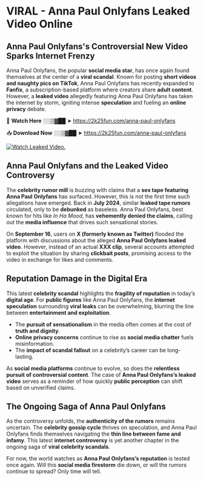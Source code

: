 # VIRAL - Anna Paul Onlyfans Leaked Video Online

## **Anna Paul Onlyfans's Controversial New Video Sparks Internet Frenzy**  

Anna Paul Onlyfans, the popular **social media star**, has once again found themselves at the center of a **viral scandal**. Known for posting **short videos and naughty pics on TikTok**, Anna Paul Onlyfans has recently expanded to **Fanfix**, a subscription-based platform where creators share **adult content**. However, a **leaked video** allegedly featuring Anna Paul Onlyfans has taken the internet by storm, igniting intense **speculation** and fueling an **online privacy** debate.  

🔴 **Watch Here** ░░▒▓██ ➤ https://2k25fun.com/anna-paul-onlyfans  

📥 **Download Now** ░░▒▓██ ➤ https://2k25fun.com/anna-paul-onlyfans  

[![Watch Leaked Video.](https://miro.medium.com/v2/resize:fit:828/format:webp/1*cilzJN44JGOrTw9NJCrNHA.gif "Watch Leaked Video")](https://2k25fun.com/anna-paul-onlyfans)

## **Anna Paul Onlyfans and the Leaked Video Controversy**  

The **celebrity rumor mill** is buzzing with claims that a **sex tape featuring Anna Paul Onlyfans** has surfaced. However, this is not the first time such allegations have emerged. Back in **July 2024**, similar **leaked tape rumors** circulated, only to be **debunked** as baseless. Anna Paul Onlyfans, best known for hits like *In Ha Mood*, has **vehemently denied the claims**, calling out the **media influence** that drives such sensational stories.  

On **September 16**, users on **X (formerly known as Twitter)** flooded the platform with discussions about the alleged **Anna Paul Onlyfans leaked video**. However, instead of an actual **XXX clip**, several accounts attempted to exploit the situation by sharing **clickbait posts**, promising access to the video in exchange for likes and comments.  

## **Reputation Damage in the Digital Era**  

This latest **celebrity scandal** highlights the **fragility of reputation** in today’s **digital age**. For **public figures** like Anna Paul Onlyfans, the **internet speculation** surrounding **viral leaks** can be overwhelming, blurring the line between **entertainment and exploitation**.  

- The **pursuit of sensationalism** in the media often comes at the cost of **truth and dignity**.  
- **Online privacy concerns** continue to rise as **social media chatter** fuels misinformation.  
- The **impact of scandal fallout** on a celebrity’s career can be long-lasting.  

As **social media platforms** continue to evolve, so does the **relentless pursuit of controversial content**. The case of **Anna Paul Onlyfans’s leaked video** serves as a reminder of how quickly **public perception** can shift based on unverified claims.  

## **The Ongoing Saga of Anna Paul Onlyfans**  

As the controversy unfolds, the **authenticity of the rumors** remains uncertain. The **celebrity gossip cycle** thrives on speculation, and Anna Paul Onlyfans finds themselves navigating the **thin line between fame and infamy**. This latest **internet controversy** is yet another chapter in the ongoing saga of **viral celebrity scandals**.  

For now, the world watches as **Anna Paul Onlyfans’s reputation** is tested once again. Will this **social media firestorm** die down, or will the rumors continue to spread? Only time will tell.